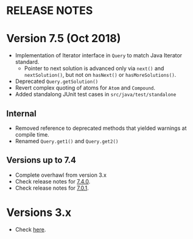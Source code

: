 # RELEASE NOTES

# Version 7.5 (Oct 2018)

- Implementation of Iterator interface in `Query` to match Java Iterator standard.
    - Pointer to next solution is advanced only via `next()` and `nextSolution()`, but not on `hasNext()` or `hasMoreSolutions()`.
- Deprecated `Query.getSolution()`
- Revert complex quoting of atoms for `Atom` and `Compound`.
- Added standalong JUnit test cases in `src/java/test/standalone`

## Internal

- Removed reference to deprecated methods that yielded warnings at compile time.
- Renamed `Query.get1()` and `Query.get2()`


## Versions up to 7.4

- Complete overhawl from version 3.x
- Check release notes for [7.4.0](https://jpl7.org/ReleaseNotes740.jsp).
- Check release notes for [7.0.1](https://jpl7.org/ReleaseNotes701.jsp).



# Versions 3.x

- Check [here](RELEASE-NOTES-3.md).